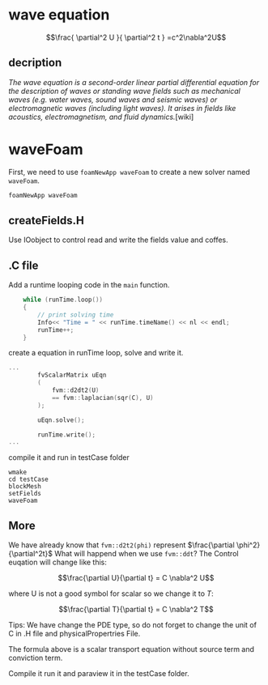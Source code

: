 
# wave equation

$$\frac{ \partial^2 U }{ \partial^2 t } =c^2\nabla^2U$$

## decription
*The wave equation is a second-order linear partial differential equation for the description of waves or standing wave fields such as mechanical waves (e.g. water waves, sound waves and seismic waves) or electromagnetic waves (including light waves). It arises in fields like acoustics, electromagnetism, and fluid dynamics.*[wiki]

# waveFoam

First, we need to use `foamNewApp waveFoam` to create a new solver named `waveFoam`.

```bash
foamNewApp waveFoam
```


## createFields.H

Use IOobject to control read and write the fields value and coffes. 

## .C file

Add a runtime looping code in the `main` function.

```cpp
    while (runTime.loop())
    {
        // print solving time
        Info<< "Time = " << runTime.timeName() << nl << endl;
        runTime++;
    }
```

create a equation in runTime loop, solve and write it.
```cpp
...
        fvScalarMatrix uEqn
        (
            fvm::d2dt2(U)
            == fvm::laplacian(sqr(C), U)
        );

        uEqn.solve();

        runTime.write();
...
```

compile it and run in testCase folder
```shell
wmake
cd testCase
blockMesh
setFields
waveFoam
```

## More

We have already know that `fvm::d2t2(phi)` represent $\frac{\partial \phi^2}{\partial^2t}$ What will happend when we use `fvm::ddt`? The Control euqation will change like this:

$$\frac{\partial U}{\partial t} = C \nabla^2 U$$

where U is not a good symbol for scalar so we change it to $T$:

$$\frac{\partial T}{\partial t} = C \nabla^2 T$$

Tips: We have change the PDE type, so do not forget to change the unit of C in .H file and physicalPropertries File.

The formula above is a scalar transport equation without source term and conviction term. 

Compile it run it and paraview it in the testCase folder.

